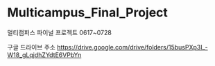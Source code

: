 # Multicampus_Final_Project
멀티캠퍼스 파이널 프로젝트 0617~0728

구글 드라이브 주소
https://drive.google.com/drive/folders/15busPXp3I_-W18_gLqjdhZYdtE6VPbYn
